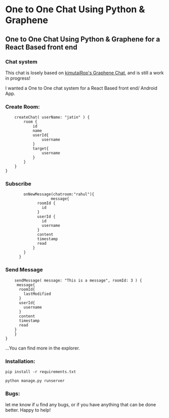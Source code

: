 # One to One Chat Using Python & Graphene 

## One to One Chat Using Python & Graphene for a React Based front end

### Chat system
This chat is losely based on [kimutaiRop's Graphene Chat](https://github.com/kimutaiRop/django-graphene-chat), and is still a work in progress!

I wanted a One to One chat system for a React Based front end/ Android App. 

### Create Room:
```mutation {
	createChat( userName: "jatin" ) {
		room {
			id
			name
			userId{
				username
			}			
			target{
				username
			}
		}
	}
}
```

### Subscribe
```subscription {
        onNewMessage(chatroom:"rahul"){
    				message{
              roomId {
                id
              }
              userId {
                id
                username
              }
              content
              timestamp
              read
            }
        }
      }
```

### Send Message
```mutation{
	sendMessage( message: "This is a message", roomId: 3 ) {
     message{
      roomId{
        lastModified
      }
      userId{
        username
      }
      content
      timestamp
      read
    }
	}
}
```

...You can find more in the explorer.

### Installation:
`pip install -r requirements.txt`

`python manage.py runserver`

### Bugs:
let me know if u find any bugs, or if you have anything that can be done better. Happy to help!
